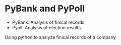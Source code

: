 # PyBank and PyPoll

- PyBank: Analysis of finical records
- Pyoll: Analysis of election results 


Using python to analyze finical records of a company
